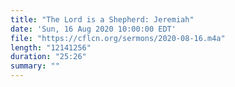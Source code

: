 ```yaml
---
title: "The Lord is a Shepherd: Jeremiah"
date: 'Sun, 16 Aug 2020 10:00:00 EDT'
file: "https://cflcn.org/sermons/2020-08-16.m4a"
length: "12141256"
duration: "25:26"
summary: ""
---
```

